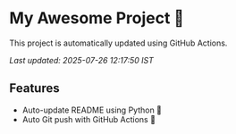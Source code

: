 # My Awesome Project 🚀

This project is automatically updated using GitHub Actions.

_Last updated: 2025-07-26 12:17:50 IST_

## Features
- Auto-update README using Python 🐍
- Auto Git push with GitHub Actions 🤖
